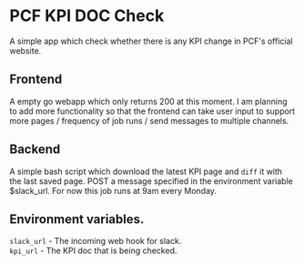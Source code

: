 # PCF KPI DOC Check

A simple app which check whether there is any KPI change in PCF's official website. 

## Frontend

A empty go webapp which only returns 200 at this moment.
I am planning to add more functionality so that the frontend can take user input to support more pages / frequency of job runs / send messages to multiple channels.

## Backend

A simple bash script which download the latest KPI page and `diff` it with the last saved page.
POST a message specified in the environment variable $slack_url.
For now this job runs at 9am every Monday.

## Environment variables.

`slack_url` - The incoming web hook for slack.  
`kpi_url` - The KPI doc that is being checked.
